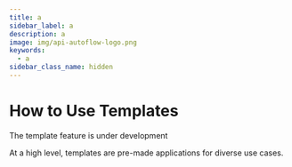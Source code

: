 ```yaml
---
title: a
sidebar_label: a
description: a
image: img/api-autoflow-logo.png
keywords:
  - a
sidebar_class_name: hidden
---
```

# How to Use Templates

The template feature is under development

At a high level, templates are pre-made applications for diverse use cases.